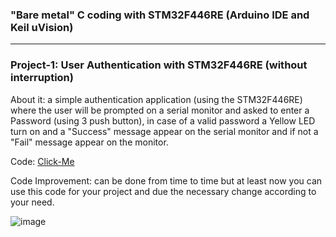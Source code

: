 ### "Bare metal" C coding with STM32F446RE (Arduino IDE and Keil uVision)
-----------------------------------------------------------------------------------------------------------------------------------
### Project-1: User Authentication with STM32F446RE (without interruption)
About it: a simple authentication application (using the STM32F446RE) where the user will be prompted on a serial monitor and asked to enter a Password (using 3 push button), in case of a valid password a Yellow LED turn on and a "Success" message appear on the serial monitor and if not a "Fail" message appear on the monitor.

Code: [Click-Me](https://github.com/VraiHack/STM32F446RE/blob/main/user%20authentication%20(no%20interruption).ino)

Code Improvement: can be done from time to time but at least now you can use this code for your project and due the necessary change according to your need.

![image](https://github.com/VraiHack/STM32F446RE-BareMetal/assets/26716241/24b9e7ea-0ec1-4a02-97df-d3e2fd26d7f7)

